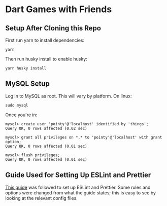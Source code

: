 # Dart Games with Friends

## Setup After Cloning this Repo

First run yarn to install dependencies:

```
yarn
```

Then run husky install to enable husky:

```
yarn husky install
```

## MySQL Setup

Log in to MySQL as root. This will vary by platform. On linux:

```
sudo mysql
```

Once you're in:

```
mysql> create user 'pointy'@'localhost' identified by 'things';
Query OK, 0 rows affected (0.02 sec)

mysql> grant all privileges on *.* to 'pointy'@'localhost' with grant option;
Query OK, 0 rows affected (0.01 sec)

mysql> flush privileges;
Query OK, 0 rows affected (0.01 sec)
```

## Guide Used for Setting Up ESLint and Prettier

[This guide](https://paulintrognon.fr/blog/typescript-prettier-eslint-next-js) was followed to set up ESLint and Prettier. Some rules and options were changed from what the guide states; this is easy to see by looking at the relevant config files.
